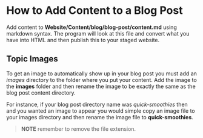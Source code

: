 # How to Add Content to a Blog Post 

Add content to **Website/Content/blog/blog-post/content.md** using markdown syntax.
The program will look at this file and convert what you have into
HTML and then publish this to your staged website.

## Topic Images

To get an image to automatically show up in your blog post
you must add an *images* directory to the folder where you
put your content. Add the image to the **images** folder and
then rename the image to be exactly the same as the blog post
content directory.

For instance, if your blog post directory name was *quick-smoothies*
then and you wanted an image to appear you would simple copy an image
file to your images directory and then rename the image file
to **quick-smoothies**.

>**NOTE** remember to remove the file extension.

